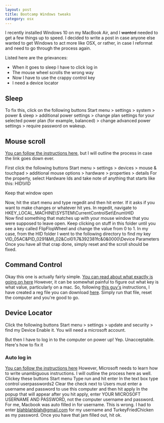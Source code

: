 ```yaml
---
layout: post
title: Bootcamp Windows tweaks
category: osx
---
```


I recently installed Windows 10 on my MacBook Air, and I ~~wanted~~ needed to get a few things up to speed.
I decided to write a post in case anyone else wanted to get Windows to act more like OSX, or rather, in case I reformat and need to go through the process again.

Listed here are the grievances:

* When it goes to sleep I have to click log in
* The mouse wheel scrolls the wrong way
* Now I have to use the crappy control key
* I need a device locator

## Sleep ##
To fix this, click on the following buttons
Start menu > settings > system > power & sleep > additional power settings > change plan settings for your selected power plan (for example, balanced) > change advanced power settings > require password on wakeup.

## Mouse scroll ##
[You can follow the instructions here](http://kevinbecker.org/blog/2012/09/17/reverse-scrolling-on-windows-8), but I will outline the process in case the link goes down ever.

First click the following buttons
Start menu > settings > devices > mouse & touchpad > additional mouse options > hardware > properties > details
For the property, select Hardware Ids and take note of anything that starts like this: HID\VID

Keep that window open

Now, hit the start menu and type regedit and then hit enter. If it asks if you want to make changes or whatever hit yes.
In regedit, navigate to HKEY_LOCAL_MACHINE\SYSTEM\CurrentControlSet\Enum\HID\
Now find something that matches up with your mouse window that you were supposed to leave open.
Keep clicking on stuff in this folder until you see a key called FlipFlopWheel and change the value from 0 to 1.
In my case, from the HID folder I went to the following directory to find my key VID_05AC&PID_0291&MI_02&Col01\7&392381fc&0&0000\Device Parameters\
Once you have all that crap done, simply reset and the scroll should be fixed.

## Command Control ##
Okay this one is actually fairly simple.
[You can read about what exactly is going on here](http://www.howtogeek.com/howto/windows-vista/disable-caps-lock-key-in-windows-vista/)
However, it can be somewhat painful to figure out what key is what value, particularly on a mac.
So, following [this guy's](https://forum.parallels.com/threads/how-to-remap-apple-keyboard-command-keys-to-control-keys.110602/) instructions, I have created a reg file you can download [here](https://drive.google.com/open?id=0B5wa5-wJliQpUlhQSkM3ZU1NcDg).
Simply run that file, reset the computer and you're good to go.

## Device Locator ##
Click the following buttons
Start menu > settings > update and security > find my Device
Enable it. You will need a microsoft account.

But then I have to log in to the computer on power up!
Yep. Unacceptable. Here's how to fix it

### Auto log in ###
[You can follow the instructions here](http://windows.microsoft.com/en-us/windows-vista/turn-on-automatic-logon)
However, Microsoft needs to learn how to write unambiguous instructions. I will outline the process here as well.
Clickey these buttons
Start menu
Type run and hit enter
In the text box type control userpasswords2
Clear the check next to Users must enter a username and password to use this computer and then hit apply
In the popup that will appear after you hit apply, enter YOUR MICROSOFT USERNAME AND PASSWORD, not the computer username and password. For me, Macbook was auto filled in for username. This is wrong. I had to enter blahblahblah@gmail.com for my username and TurkeyFriedChicken as my password.
Once you have that jam filled out, hit ok.
